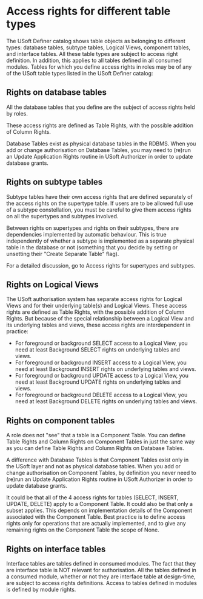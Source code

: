 # Access rights for different table types

The USoft Definer catalog shows table objects as belonging to different types: database tables, subtype tables, Logical Views, component tables, and interface tables.
All these table types are subject to access right definition. In addition, this applies to all tables defined in all consumed modules.
Tables for which you define access rights in roles may be of any of the USoft table types listed in the USoft Definer catalog:

## Rights on database tables

All the database tables that you define are the subject of access rights held by roles.

These access rights are defined as Table Rights, with the possible addition of Column Rights.

Database Tables exist as physical database tables in the RDBMS. When you add or change authorisation on Database Tables, you may need to (re)run an Update Application Rights routine in USoft Authorizer in order to update database grants.

## Rights on subtype tables

Subtype tables have their own access rights that are defined separately of the access rights on the supertype table. If users are to be allowed full use of a subtype constellation, you must be careful to give them access rights on all the supertypes and subtypes involved.

Between rights on supertypes and rights on their subtypes, there are dependencies implemented by automatic behaviour. This is true independently of whether a subtype is implemented as a separate physical table in the database or not (something that you decide by setting or unsetting their "Create Separate Table" flag).

For a detailed discussion, go to Access rights for supertypes and subtypes.

## Rights on Logical Views

The USoft authorisation system has separate access rights for Logical Views and for their underlying table(s) and Logical Views.
These access rights are defined as Table Rights, with the possible addition of Column Rights.
But because of the special relationship between a Logical View and its underlying tables and views, these access rights are interdependent in practice:

- For foreground or background SELECT access to a Logical View, you need at least Background SELECT rights on underlying tables and views.
- For foreground or background INSERT access to a Logical View, you need at least Background INSERT rights on underlying tables and views.
- For foreground or background UPDATE access to a Logical View, you need at least Background UPDATE rights on underlying tables and views.
- For foreground or background DELETE access to a Logical View, you need at least Background DELETE rights on underlying tables and views.

## Rights on component tables

A role does not "see" that a table is a Component Table. You can define Table Rights and Column Rights on Component Tables in just the same way as you can define Table Rights and Column Rights on Database Tables.

A difference with Database Tables is that Component Tables exist only in the USoft layer and not as physical database tables. When you add or change authorisation on Component Tables, by definition you never need to (re)run an Update Application Rights routine in USoft Authorizer in order to update database grants.

It could be that all of the 4 access rights for tables (SELECT, INSERT, UPDATE, DELETE) apply to a Component Table. It could also be that only a subset applies. This depends on implementation details of the Component associated with the Component Table. Best practice is to define access rights only for operations that are actually implemented, and to give any remaining rights on the Component Table the scope of None.

## Rights on interface tables

Interface tables are tables defined in consumed modules. The fact that they are interface table is NOT relevant for authorisation. All the tables defined in a consumed module, whether or not they are interface table at design-time, are subject to access rights definitions. Access to tables defined in modules is defined by module rights.

 

 

 

 

 

 